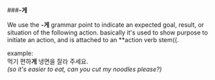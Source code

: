 ###**-게**

We use the **-게** grammar point to indicate an expected goal, result, or situation of the following action. basically it's 
used to show purpose to initiate an action, and is attached to an **action verb stem((.

example:  
먹기 편하**게** 냉면을 잘라 주세요.  
*(so it's easier to eat, can you cut my noodles please?)*
